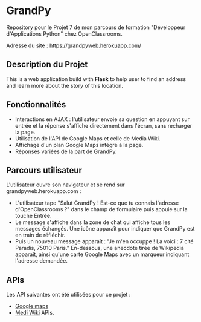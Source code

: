 # GrandPy
Repository pour le Projet 7 de mon parcours de formation "Développeur d'Applications Python" chez OpenClassrooms.  
  
Adresse du site : https://grandpyweb.herokuapp.com/

## Description du Projet
This is a web application build with **Flask** to help user to find an address and learn more about the story of this location.

## Fonctionnalités
* Interactions en AJAX : l'utilisateur envoie sa question en appuyant sur entrée et la réponse s'affiche directement dans l'écran, sans recharger la page.
* Utilisation de l'API de Google Maps et celle de Media Wiki.
* Affichage d'un plan Google Maps intégré à la page.
* Réponses variées de la part de GrandPy.

## Parcours utilisateur
L'utilisateur ouvre son navigateur et se rend sur grandpyweb.herokuapp.com :
* L'utilisateur tape "Salut GrandPy ! Est-ce que tu connais l'adresse d'OpenClassrooms ?" dans le champ de formulaire puis appuie sur la touche Entrée.
* Le message s'affiche dans la zone de chat qui affiche tous les messages échangés. Une icône apparaît pour indiquer que GrandPy est en train de réfléchir.
* Puis un nouveau message apparaît : "Je m'en occuppe ! La voici : 7 cité Paradis, 75010 Paris." En-dessous, une anecdote tirée de Wikipedia apparaît, ainsi qu'une carte Google Maps avec un marqueur indiquant l'adresse demandée.

## APIs
Les API suivantes ont été utilisées pour ce projet :  
* [Google maps](https://developers.google.com/maps/get-started/)  
* [Medi Wiki](https://www.mediawiki.org/wiki/API:Main_page) APIs.